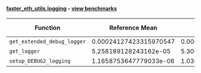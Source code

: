 #### [faster_eth_utils.logging](https://github.com/BobTheBuidler/faster-eth-utils/blob/results/faster_eth_utils/logging.py) - [view benchmarks](https://github.com/BobTheBuidler/faster-eth-utils/blob/results/benchmarks/test_logging_benchmarks.py)

| Function | Reference Mean | Faster Mean | % Change | Speedup (%) | x Faster | Faster |
|----------|---------------|-------------|----------|-------------|----------|--------|
| `get_extended_debug_logger` | 0.00024127423315970547 | 0.00024154184095643848 | -0.11% | -0.11% | 1.00x | ❌ |
| `get_logger` | 5.258189128243162e-05 | 5.304262381288434e-05 | -0.88% | -0.87% | 0.99x | ❌ |
| `setup_DEBUG2_logging` | 1.1658753647779033e-06 | 1.0304142784784563e-06 | 11.62% | 13.15% | 1.13x | ✅ |
